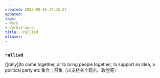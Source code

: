 ```yaml
---
created: 2023-08-16 17:36:27
updated: 
tags: 
- Word
- Verbal-word
title: 🚩rallied
aliases:
- 
---
```


<pre><strong>rallied</strong></pre>
[[rally]]to come together, or to bring people together, to support an idea, a political party etc 集合；召集〔以支持某个观点、政党等〕
